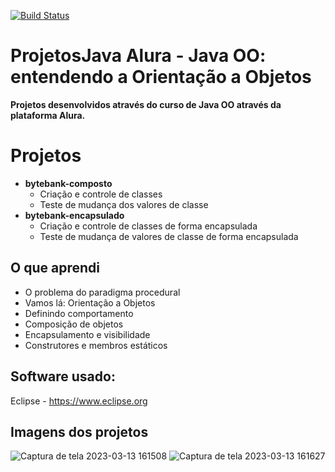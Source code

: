 [![Build Status](https://travis-ci.org/joemccann/dillinger.svg?branch=master)](https://travis-ci.org/joemccann/dillinger)

# ProjetosJava Alura - Java OO: entendendo a Orientação a Objetos
**Projetos desenvolvidos através do curso de Java OO  através da plataforma Alura.**

# Projetos

- **bytebank-composto**
	- Criação e controle de classes
	- Teste de mudança dos valores de classe
- **bytebank-encapsulado**
	- Criação e controle de classes de forma encapsulada
	- Teste de mudança de valores de classe de forma encapsulada

## O que aprendi

-   O problema do paradigma procedural
-   Vamos lá: Orientação a Objetos
-   Definindo comportamento
-   Composição de objetos
-   Encapsulamento e visibilidade
-   Construtores e membros estáticos

## Software usado:

Eclipse -  https://www.eclipse.org

## Imagens dos projetos
![Captura de tela 2023-03-13 161508](https://user-images.githubusercontent.com/104935046/224809505-191cf190-1335-4a0c-99dd-181d61024ce6.png)
![Captura de tela 2023-03-13 161627](https://user-images.githubusercontent.com/104935046/224809593-02e986b6-c69f-4ae5-b13f-63bbd372d9a0.png)
